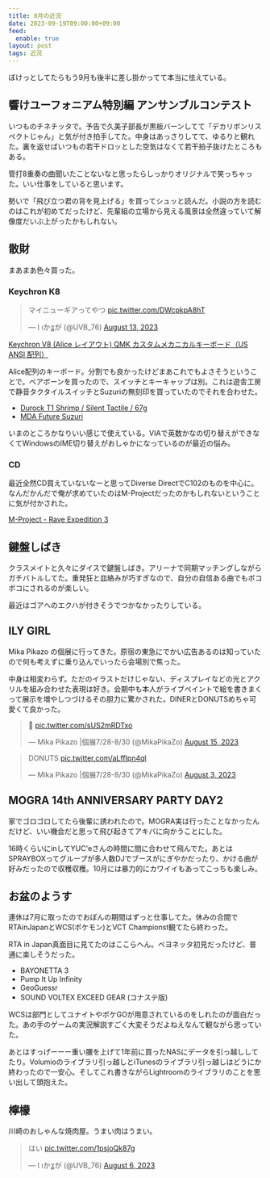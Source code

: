```yaml
---
title: 8月の近況
date: 2023-09-19T09:00:00+09:00
feed:
  enable: true
layout: post
tags: 近況
---
```


ぼけっとしてたらもう9月も後半に差し掛かってて本当に怯えている。

## 響けユーフォニアム特別編 アンサンブルコンテスト

いつものチネチッタで。予告で久美子部長が黒板バーンしてて「デカリボンリスペクトじゃん」と気が付き拍手してた。中身はあっさりしてて、ゆるりと観れた。裏を返せばいつもの若干ドロッとした空気はなくて若干拍子抜けたところもある。

管打8重奏の曲聞いたことないなと思ったらしっかりオリジナルで笑っちゃった。いい仕事をしていると思います。

勢いで「飛び立つ君の背を見上げる」を買ってシュッと読んだ。小説の方を読むのはこれが初めてだったけど、先輩組の立場から見える風景は全然違っていて解像度だいぶ上がったかもしれない。

## 散財

まあまあ色々買った。

### Keychron K8

<blockquote class="twitter-tweet"><p lang="ja" dir="ltr">マイニューギアってやつ <a href="https://t.co/DWcpkpA8hT">pic.twitter.com/DWcpkpA8hT</a></p>&mdash; Ɩ ıかʓが (@UVB_76) <a href="https://twitter.com/UVB_76/status/1690657071107375104?ref_src=twsrc%5Etfw">August 13, 2023</a></blockquote> <script async src="https://platform.twitter.com/widgets.js" charset="utf-8"></script>

[Keychron V8 (Alice レイアウト) QMK カスタムメカニカルキーボード（US ANSI 配列）](https://keychron.jp/products/keychron-v8-alice-%E3%83%AC%E3%82%A4%E3%82%A2%E3%82%A6%E3%83%88-qmk-%E3%82%AB%E3%82%B9%E3%82%BF%E3%83%A0%E3%83%A1%E3%82%AB%E3%83%8B%E3%82%AB%E3%83%AB%E3%82%AD%E3%83%BC%E3%83%9C%E3%83%BC%E3%83%89)


Alice配列のキーボード。分割でも良かったけどまあこれでもよさそうということで。ベアボーンを買ったので、スイッチとキーキャップは別。これは遊舎工房で静音タクタイルスイッチとSuzuriの無刻印を買っていたのでそれを合わせた。

- [Durock T1 Shrimp / Silent Tactile / 67g](https://shop.yushakobo.jp/products/4649?_pos=12&_sid=a7d1b7063&_ss=r)
- [MDA Future Suzuri](https://shop.yushakobo.jp/products/3404?variant=42238050566375)

いまのところかなりいい感じで使えている。VIAで英数かなの切り替えができなくてWindowsのIME切り替えがおしゃかになっているのが最近の悩み。

### CD

最近全然CD買えていないなーと思ってDiverse DirectでC102のものを中心に。なんだかんだで俺が求めていたのはM-Projectだったのかもしれないということに気が付かされた。

[M-Project - Rave Expedition 3](https://www.diverse.direct/terraform-music/tfcd-023/)

## 鍵盤しばき

クラスメイトと久々にダイスで鍵盤しばき。アリーナで同期マッチングしながらガチバトルしてた。重発狂と皿絡みが巧すぎなので、自分の自信ある曲でもボコボコにされるのが楽しい。

最近はゴアへのエクハが付きそうでつかなかったりしている。

## ILY GIRL

Mika Pikazo の個展に行ってきた。原宿の東急にでかい広告あるのは知っていたので何も考えずに乗り込んでいったら会場別で焦った。

中身は相変わらず。ただのイラストだけじゃない、ディスプレイなどの光とアクリルを組み合わせた表現は好き。会期中も本人がライブペイントで絵を書きまくって展示を増やしつづけるその胆力に驚かされた。DINERとDONUTSめちゃ可愛くて良かった。

<blockquote class="twitter-tweet"><p lang="qme" dir="ltr">💙 <a href="https://t.co/sUS2mRDTxo">pic.twitter.com/sUS2mRDTxo</a></p>&mdash; Mika Pikazo |個展7/28-8/30 (@MikaPikaZo) <a href="https://twitter.com/MikaPikaZo/status/1691414359296311296?ref_src=twsrc%5Etfw">August 15, 2023</a></blockquote> <script async src="https://platform.twitter.com/widgets.js" charset="utf-8"></script>

<blockquote class="twitter-tweet"><p lang="en" dir="ltr">DONUTS <a href="https://t.co/aLffIpn4ql">pic.twitter.com/aLffIpn4ql</a></p>&mdash; Mika Pikazo |個展7/28-8/30 (@MikaPikaZo) <a href="https://twitter.com/MikaPikaZo/status/1687052937691021312?ref_src=twsrc%5Etfw">August 3, 2023</a></blockquote> <script async src="https://platform.twitter.com/widgets.js" charset="utf-8"></script>

## MOGRA 14th ANNIVERSARY PARTY DAY2

家でゴロゴロしてたら後輩に誘われたので。MOGRA実は行ったことなかったんだけど、いい機会だと思って飛び起きてアキバに向かうことにした。

16時くらいにinしてYUC'eさんの時間に間に合わせて飛んでた。あとはSPRAYBOXってグループが多人数DJでブースがにぎやかだったり、かける曲が好みだったので収穫収穫。10月には暴力的にカワイイもあってこっちも楽しみ。

## お盆のようす

連休は7月に取ったのでおぼんの期間はずっと仕事してた。休みの合間でRTAinJapanとWCS(ポケモン)とVCT Championst観てたら終わった。

RTA in Japan真面目に見てたのはここらへん。ベヨネッタ初見だったけど、普通に楽しそうだった。
- BAYONETTA 3
- Pump It Up Infinity
- GeoGuessr
- SOUND VOLTEX EXCEED GEAR (コナステ版)

WCSは部門としてユナイトやポケGOが用意されているのをしれたのが面白だった。あの手のゲームの実況解説すごく大変そうだよねえなんて観ながら思っていた。

あとはすっげーーー重い腰を上げて1年前に買ったNASにデータを引っ越ししてたり。Volumioのライブラリ引っ越しとiTunesのライブラリ引っ越しはどうにか終わったので一安心。そしてこれ書きながらLightroomのライブラリのことを思い出して頭抱えた。

## 檸檬

川崎のおしゃんな焼肉屋。うまい肉はうまい。

<blockquote class="twitter-tweet"><p lang="ja" dir="ltr">はい <a href="https://t.co/1psjoQk87g">pic.twitter.com/1psjoQk87g</a></p>&mdash; Ɩ ıかʓが (@UVB_76) <a href="https://twitter.com/UVB_76/status/1688152942690586624?ref_src=twsrc%5Etfw">August 6, 2023</a></blockquote> <script async src="https://platform.twitter.com/widgets.js" charset="utf-8"></script>
